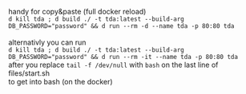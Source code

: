 handy for copy&paste (full docker reload) \
```d kill tda ; d build ./ -t tda:latest --build-arg DB_PASSWORD="password" && d run --rm -d --name tda -p 80:80 tda```\
\
alternativly you can run\
```d kill tda ; d build ./ -t tda:latest --build-arg DB_PASSWORD="password" && d run --rm -it --name tda -p 80:80 tda```\
after you replace `tail -f /dev/null` with `bash` on the last line of files/start.sh\
to get into bash (on the docker)
